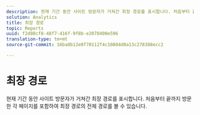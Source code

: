 ```yaml
---
description: 현재 기간 동안 사이트 방문자가 거쳐간 최장 경로를 표시합니다. 처음부터 끝까지 방문한 각 페이지를 포함하여 최장 경로의 전체 경로를 볼 수 있습니다.
solution: Analytics
title: 최장 경로
topic: Reports
uuid: f2d80cf8-48f7-416f-9f8b-e2078400e596
translation-type: tm+mt
source-git-commit: 16ba0b12e0f70112f4c10804d0a13c278388ecc2

---
```



# 최장 경로

현재 기간 동안 사이트 방문자가 거쳐간 최장 경로를 표시합니다. 처음부터 끝까지 방문한 각 페이지를 포함하여 최장 경로의 전체 경로를 볼 수 있습니다.

